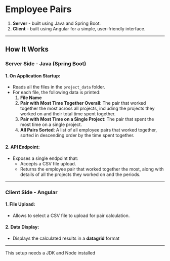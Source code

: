 # Employee Pairs

1. **Server** - built using Java and Spring Boot.
2. **Client** - built using Angular for a simple, user-friendly interface.

---

## How It Works

### Server Side - Java (Spring Boot)

#### 1. On Application Startup:
   - Reads all the files in the `project_data` folder.
   - For each file, the following data is printed:
     1. **File Name**
     2. **Pair with Most Time Together Overall**: The pair that worked together the most across all projects, including the projects they worked on and their total time spent together.
     3. **Pair with Most Time on a Single Project**: The pair that spent the most time on a single project.
     4. **All Pairs Sorted**: A list of all employee pairs that worked together, sorted in descending order by the time spent together.

#### 2. API Endpoint:
   - Exposes a single endpoint that:
     - Accepts a CSV file upload.
     - Returns the employee pair that worked together the most, along with details of all the projects they worked on and the periods.

---

### Client Side - Angular

#### 1. File Upload:
   - Allows to select a CSV file to upload for pair calculation.

#### 2. Data Display:
   - Displays the calculated results in a **datagrid** format 

---

This setup needs a JDK and Node installed

